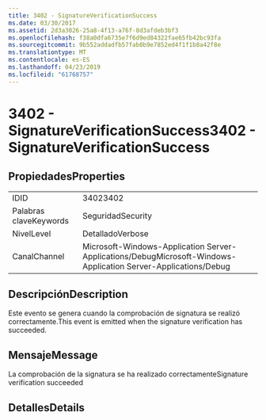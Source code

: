 ```yaml
---
title: 3402 - SignatureVerificationSuccess
ms.date: 03/30/2017
ms.assetid: 2d3a3026-25a8-4f13-a76f-8d3afdeb3bf3
ms.openlocfilehash: f38a0dfa6735e7f6d9ed84322fae65fb42bc93fa
ms.sourcegitcommit: 9b552addadfb57fab0b9e7852ed4f1f1b8a42f8e
ms.translationtype: MT
ms.contentlocale: es-ES
ms.lasthandoff: 04/23/2019
ms.locfileid: "61768757"
---
```

# <a name="3402---signatureverificationsuccess"></a><span data-ttu-id="a2461-102">3402 - SignatureVerificationSuccess</span><span class="sxs-lookup"><span data-stu-id="a2461-102">3402 - SignatureVerificationSuccess</span></span>
## <a name="properties"></a><span data-ttu-id="a2461-103">Propiedades</span><span class="sxs-lookup"><span data-stu-id="a2461-103">Properties</span></span>  
  
|||  
|-|-|  
|<span data-ttu-id="a2461-104">ID</span><span class="sxs-lookup"><span data-stu-id="a2461-104">ID</span></span>|<span data-ttu-id="a2461-105">3402</span><span class="sxs-lookup"><span data-stu-id="a2461-105">3402</span></span>|  
|<span data-ttu-id="a2461-106">Palabras clave</span><span class="sxs-lookup"><span data-stu-id="a2461-106">Keywords</span></span>|<span data-ttu-id="a2461-107">Seguridad</span><span class="sxs-lookup"><span data-stu-id="a2461-107">Security</span></span>|  
|<span data-ttu-id="a2461-108">Nivel</span><span class="sxs-lookup"><span data-stu-id="a2461-108">Level</span></span>|<span data-ttu-id="a2461-109">Detallado</span><span class="sxs-lookup"><span data-stu-id="a2461-109">Verbose</span></span>|  
|<span data-ttu-id="a2461-110">Canal</span><span class="sxs-lookup"><span data-stu-id="a2461-110">Channel</span></span>|<span data-ttu-id="a2461-111">Microsoft-Windows-Application Server-Applications/Debug</span><span class="sxs-lookup"><span data-stu-id="a2461-111">Microsoft-Windows-Application Server-Applications/Debug</span></span>|  
  
## <a name="description"></a><span data-ttu-id="a2461-112">Descripción</span><span class="sxs-lookup"><span data-stu-id="a2461-112">Description</span></span>  
 <span data-ttu-id="a2461-113">Este evento se genera cuando la comprobación de signatura se realizó correctamente.</span><span class="sxs-lookup"><span data-stu-id="a2461-113">This event is emitted when the signature verification has succeeded.</span></span>  
  
## <a name="message"></a><span data-ttu-id="a2461-114">Mensaje</span><span class="sxs-lookup"><span data-stu-id="a2461-114">Message</span></span>  
 <span data-ttu-id="a2461-115">La comprobación de la signatura se ha realizado correctamente</span><span class="sxs-lookup"><span data-stu-id="a2461-115">Signature verification succeeded</span></span>  
  
## <a name="details"></a><span data-ttu-id="a2461-116">Detalles</span><span class="sxs-lookup"><span data-stu-id="a2461-116">Details</span></span>
